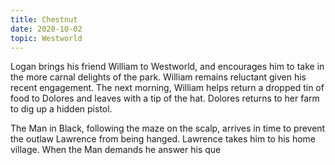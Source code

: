 ```yaml
---
title: Chestnut
date: 2020-10-02
topic: Westworld
---
```


Logan brings his friend William to Westworld, and encourages him to take in the more carnal delights of the park. William remains reluctant given his recent engagement. The next morning, William helps return a dropped tin of food to Dolores and leaves with a tip of the hat. Dolores returns to her farm to dig up a hidden pistol.

The Man in Black, following the maze on the scalp, arrives in time to prevent the outlaw Lawrence from being hanged. Lawrence takes him to his home village. When the Man demands he answer his que